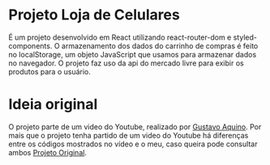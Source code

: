 # Projeto Loja de Celulares

É um projeto desenvolvido em React utilizando react-router-dom e styled-components. 
O armazenamento dos dados do carrinho de compras é feito no localStorage, um objeto JavaScript que usamos para armazenar dados no navegador.
O projeto faz uso da api do mercado livre para exibir os produtos para o usuário.

# Ideia original

O projeto parte de um video do Youtube, realizado por [Gustavo Aquino](https://github.com/Gustavo-Aquino-1).
Por mais que o projeto tenha partido de um video do Youtube há diferenças entre os códigos mostrados no vídeo e o meu, caso queira pode consultar ambos [Projeto Original](https://github.com/Gustavo-Aquino-1/Loja-De-Compras).